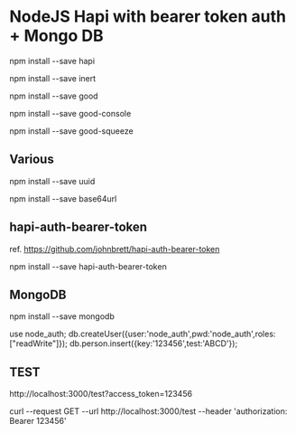 # NodeJS Hapi with bearer token auth + Mongo DB

npm install --save hapi

npm install --save inert

npm install --save good

npm install --save good-console

npm install --save good-squeeze

## Various
npm install --save uuid

npm install --save base64url

## hapi-auth-bearer-token
ref. https://github.com/johnbrett/hapi-auth-bearer-token

npm install --save hapi-auth-bearer-token


## MongoDB
npm install --save mongodb

use node_auth;
db.createUser({user:'node_auth',pwd:'node_auth',roles:["readWrite"]});
db.person.insert({key:'123456',test:'ABCD'});


## TEST
http://localhost:3000/test?access_token=123456

curl --request GET --url http://localhost:3000/test --header 'authorization: Bearer 123456'